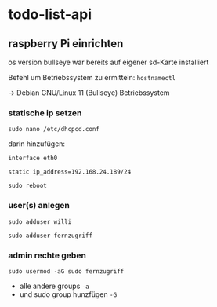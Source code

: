 # todo-list-api

## raspberry Pi einrichten

os version bullseye war bereits auf eigener sd-Karte installiert

Befehl um Betriebssystem zu ermitteln: `hostnamectl`

→ Debian GNU/Linux 11 (Bullseye) Betriebssystem

### statische ip setzen
`sudo nano /etc/dhcpcd.conf`

darin hinzufügen:

```
interface eth0

static ip_address=192.168.24.189/24
```

`sudo reboot`

### user(s) anlegen

`sudo adduser willi`

`sudo adduser fernzugriff`

### admin rechte geben

`sudo usermod -aG sudo fernzugriff`

- alle andere groups `-a`
- und sudo group hunzfügen `-G`

